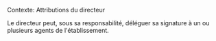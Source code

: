 Contexte: Attributions du directeur

Le directeur peut, sous sa responsabilité, déléguer sa signature à un ou plusieurs agents de l'établissement.